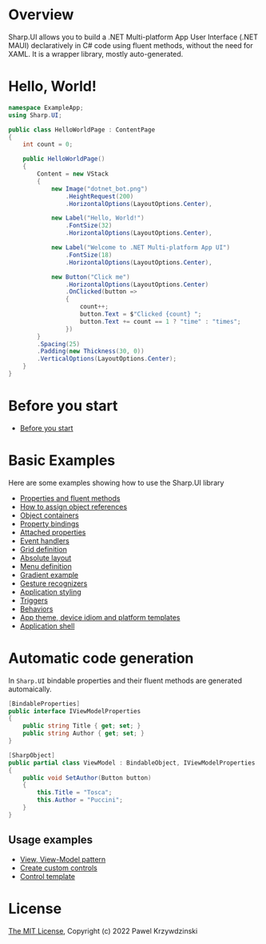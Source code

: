 # Overview
Sharp.UI allows you to build a .NET Multi-platform App User Interface (.NET MAUI) declaratively in C# code using fluent methods, without the need for XAML. It is a wrapper library, mostly auto-generated.

# Hello, World!

```cs
namespace ExampleApp;
using Sharp.UI;

public class HelloWorldPage : ContentPage
{
    int count = 0;

    public HelloWorldPage()
    {
        Content = new VStack
        {
            new Image("dotnet_bot.png")
                .HeightRequest(200)
                .HorizontalOptions(LayoutOptions.Center),

            new Label("Hello, World!")
                .FontSize(32)
                .HorizontalOptions(LayoutOptions.Center),

            new Label("Welcome to .NET Multi-platform App UI")
                .FontSize(18)
                .HorizontalOptions(LayoutOptions.Center),

            new Button("Click me")
                .HorizontalOptions(LayoutOptions.Center)
                .OnClicked(button =>
                {
                    count++;
                    button.Text = $"Clicked {count} ";
                    button.Text += count == 1 ? "time" : "times";
                })
        }
        .Spacing(25)
        .Padding(new Thickness(30, 0))
        .VerticalOptions(LayoutOptions.Center);
    }
}
```

# Before you start

- [Before you start](./doc/howtostart.md)

# Basic Examples

Here are some examples showing how to use the Sharp.UI library

- [Properties and fluent methods](./doc/properties.md)
- [How to assign object references](./doc/assign.md)
- [Object containers](./doc/containers.md)
- [Property bindings](./doc/propertybindings.md)
- [Attached properties](./doc/attachedproperties.md)
- [Event handlers](./doc/eventhandlers.md)
- [Grid definition](./doc/griddefinition.md)
- [Absolute layout](./doc/absolutelayout.md)
- [Menu definition](./doc/menudefinition.md)
- [Gradient example](./doc/gradients.md)
- [Gesture recognizers](./doc/gesturerecognizers.md)
- [Application styling](./doc/styledefinition.md)
- [Triggers](./doc/triggers.md)
- [Behaviors](./doc/behaviors.md)
- [App theme, device idiom and platform templates](./doc/deftemplates.md)
- [Application shell](./doc/shellapplication.md)

# Automatic code generation

In `Sharp.UI` bindable properties and their fluent methods are generated automaically.

```cs
[BindableProperties]
public interface IViewModelProperties
{
    public string Title { get; set; }
    public string Author { get; set; }
}

[SharpObject]
public partial class ViewModel : BindableObject, IViewModelProperties
{
    public void SetAuthor(Button button)
    {
        this.Title = "Tosca";
        this.Author = "Puccini";
    }
}
```

## Usage examples

- [View, View-Model pattern](./doc/viewmodel.md)
- [Create custom controls](./doc/customcontentview.md)
- [Control template](./doc/autogenbindableproperties.md)

# License 

[The MIT License](License.txt), Copyright (c) 2022 Pawel Krzywdzinski
